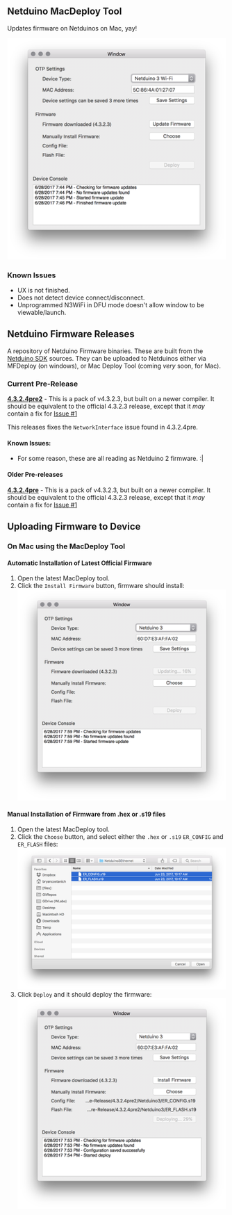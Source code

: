 ## Netduino MacDeploy Tool

Updates firmware on Netduinos on Mac, yay!

![](MacDeploy/MacDeployTool.png)

### Known Issues

 * UX is not finished.
 * Does not detect device connect/disconnect.
 * Unprogrammed N3WiFi in DFU mode doesn't allow window to be viewable/launch.

## Netduino Firmware Releases
A repository of Netduino Firmware binaries. These are built from the [Netduino SDK](https://github.com/WildernessLabs/Netduino_SDK) sources. They can be uploaded to Netduinos either via MFDeploy (on windows), or Mac Deploy Tool (coming _very_ soon, for Mac).

### Current Pre-Release

**[4.3.2.4pre2](Firmware/Pre-Release/4.3.2.4pre2)** - This is a pack of v4.3.2.3, but built on a newer compiler. It should be equivalent to the official 4.3.2.3 release, except that it _may_ contain a fix for [Issue #1](Firmware/https://github.com/WildernessLabs/Netduino_SDK/issues/1)

This releases fixes the `NetworkInterface` issue found in 4.3.2.4pre.

#### Known Issues:

 * For some reason, these are all reading as Netduino 2 firmware. :|

#### Older Pre-releases

**[4.3.2.4pre](Firmware/Pre-Release/4.3.2.4pre)** - This is a pack of v4.3.2.3, but built on a newer compiler. It should be equivalent to the official 4.3.2.3 release, except that it _may_ contain a fix for [Issue #1](https://github.com/WildernessLabs/Netduino_SDK/issues/1)

## Uploading Firmware to Device


### On Mac using the MacDeploy Tool

#### Automatic Installation of Latest Official Firmware

 1. Open the latest MacDeploy tool.
 2. Click the `Install Firmware` button, firmware should install:
 ![](MacDeploy/MacDeploy_AutomaticFirmwareUpdate.png)
 

#### Manual Installation of Firmware from .hex or .s19 files

 1. Open the latest MacDeploy tool.
 2. Click the `Choose` button, and select either the `.hex` or `.s19` `ER_CONFIG` and `ER_FLASH` files:
 ![](MacDeploy/MacDeploy_SelectedFirmwareFiles.png)
 3. Click `Deploy` and it should deploy the firmware:
 ![](MacDeploy/MacDeploy_ManuallyUpdatingFirmware.png)